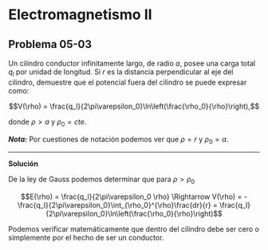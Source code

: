 # Electromagnetismo II
## Problema 05-03

Un cilindro conductor infinitamente largo, de radio $`a`$, posee una carga
total $`q_l`$ por unidad de longitud. Si $`r`$ es la distancia perpendicular al
eje del cilindro, demuestre que el potencial fuera del cilindro se puede
expresar como:

```math
V(\rho) = \frac{q_l}{2\pi\varepsilon_0}\ln\left(\frac{\rho_0}{\rho}\right),
```

donde $`\rho > a`$ y $`\rho_0 = cte.`$

***Nota:*** Por cuestiones de notación podemos ver que $`\rho = r`$ y $`\rho_0 = a`$.

---

**Solución**

De la ley de Gauss podemos determinar que para $`\rho > \rho_0`$

```math
E(\rho) = \frac{q_l}{2\pi\varepsilon_0 \rho} 
\Rightarrow
V(\rho)
= -\frac{q_l}{2\pi\varepsilon_0}\int_{\rho_0}^{\rho}\frac{dr}{r} 
= \frac{q_l}{2\pi\varepsilon_0}\ln\left(\frac{\rho_0}{\rho}\right)
```

Podemos verificar matemáticamente que dentro del cilindro debe ser cero o simplemente
por el hecho de ser un conductor.
